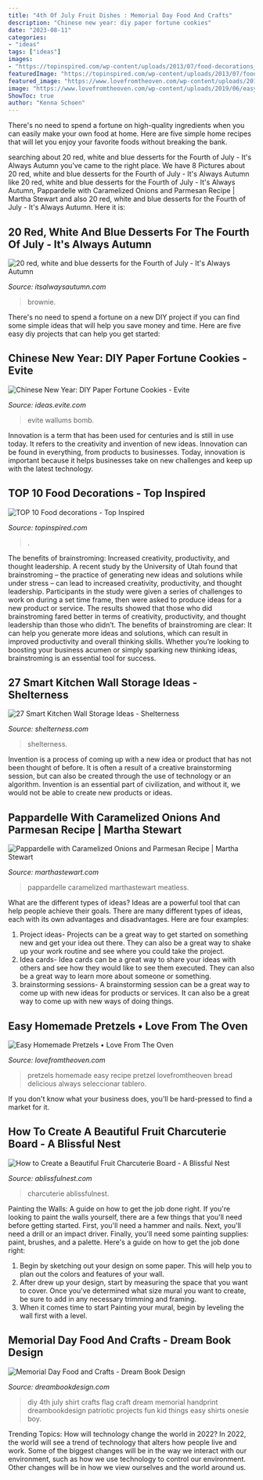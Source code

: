 ```yaml
---
title: "4th Of July Fruit Dishes : Memorial Day Food And Crafts"
description: "Chinese new year: diy paper fortune cookies"
date: "2023-08-11"
categories:
- "ideas"
tags: ["ideas"]
images:
- "https://topinspired.com/wp-content/uploads/2013/07/food-decorations_04.jpg"
featuredImage: "https://topinspired.com/wp-content/uploads/2013/07/food-decorations_04.jpg"
featured_image: "https://www.lovefromtheoven.com/wp-content/uploads/2019/06/easy-pretzels-2.jpg"
image: "https://www.lovefromtheoven.com/wp-content/uploads/2019/06/easy-pretzels-2.jpg"
ShowToc: true
author: "Kenna Schoen"
---
```



There's no need to spend a fortune on high-quality ingredients when you can easily make your own food at home. Here are five simple home recipes that will let you enjoy your favorite foods without breaking the bank.

	

		
searching about 20 red, white and blue desserts for the Fourth of July - It&#039;s Always Autumn you've came to the right place. We have 8 Pictures about 20 red, white and blue desserts for the Fourth of July - It&#039;s Always Autumn like 20 red, white and blue desserts for the Fourth of July - It&#039;s Always Autumn, Pappardelle with Caramelized Onions and Parmesan Recipe | Martha Stewart and also 20 red, white and blue desserts for the Fourth of July - It&#039;s Always Autumn. Here it is:
		
    
## 20 Red, White And Blue Desserts For The Fourth Of July - It&#039;s Always Autumn

<img loading=lazy src="https://www.itsalwaysautumn.com/wp-content/uploads/2017/06/red-white-and-blue-dessert-fourth-of-july-4th-independence-day-food-easy-treat-recipe-5.jpg" onerror="this.onerror=null;this.src='https://tse3.mm.bing.net/th?id=OIP.Y7rbFh-FljoVaff1Dz2pdwHaK7&amp;pid=15.1';" alt="20 red, white and blue desserts for the Fourth of July - It&#039;s Always Autumn">

_Source: itsalwaysautumn.com_

>brownie. 

	

There's no need to spend a fortune on a new DIY project if you can find some simple ideas that will help you save money and time. Here are five easy diy projects that can help you get started: 

    
## Chinese New Year: DIY Paper Fortune Cookies - Evite

<img loading=lazy src="https://ideas.evite.com/media/Blog-DIY-Fortune-Cookies-JB-1200.jpg" onerror="this.onerror=null;this.src='https://tse2.mm.bing.net/th?id=OIP.zVqJt1j8bOXhxEEWV7CB1AHaKF&amp;pid=15.1';" alt="Chinese New Year: DIY Paper Fortune Cookies - Evite">

_Source: ideas.evite.com_

>evite wallums bomb. 

	

Innovation is a term that has been used for centuries and is still in use today. It refers to the creativity and invention of new ideas. Innovation can be found in everything, from products to businesses. Today, innovation is important because it helps businesses take on new challenges and keep up with the latest technology.

    
## TOP 10 Food Decorations - Top Inspired

<img loading=lazy src="https://topinspired.com/wp-content/uploads/2013/07/food-decorations_04.jpg" onerror="this.onerror=null;this.src='https://tse2.mm.bing.net/th?id=OIP.dIkKkuBGHFYmADuavtTrtQHaHu&amp;pid=15.1';" alt="TOP 10 Food decorations - Top Inspired">

_Source: topinspired.com_

>. 

	

The benefits of brainstroming: Increased creativity, productivity, and thought leadership.
A recent study by the University of Utah found that brainstroming – the practice of generating new ideas and solutions while under stress – can lead to increased creativity, productivity, and thought leadership. Participants in the study were given a series of challenges to work on during a set time frame, then were asked to produce ideas for a new product or service. The results showed that those who did brainstroming fared better in terms of creativity, productivity, and thought leadership than those who didn’t.
The benefits of brainstroming are clear: It can help you generate more ideas and solutions, which can result in improved productivity and overall thinking skills. Whether you’re looking to boosting your business acumen or simply sparking new thinking ideas, brainstroming is an essential tool for success.

    
## 27 Smart Kitchen Wall Storage Ideas - Shelterness

<img loading=lazy src="https://i.shelterness.com/2016/07/14-chalkboard-wall-with-metal-holders.jpg" onerror="this.onerror=null;this.src='https://tse3.mm.bing.net/th?id=OIP.VlkjDdcpqJbztz-fNSEjrwHaLH&amp;pid=15.1';" alt="27 Smart Kitchen Wall Storage Ideas - Shelterness">

_Source: shelterness.com_

>shelterness. 

	

Invention is a process of coming up with a new idea or product that has not been thought of before. It is often a result of a creative brainstorming session, but can also be created through the use of technology or an algorithm. Invention is an essential part of civilization, and without it, we would not be able to create new products or ideas.

    
## Pappardelle With Caramelized Onions And Parmesan Recipe | Martha Stewart

<img loading=lazy src="http://assets.marthastewart.com/styles/wmax-1500/d26/med104257_1208_pappardelle/med104257_1208_pappardelle_sq.jpg?itok=WL9Xk9u0" onerror="this.onerror=null;this.src='https://tse1.mm.bing.net/th?id=OIP.lQsNtlJRhGKw1mRRpao0lwHaHa&amp;pid=15.1';" alt="Pappardelle with Caramelized Onions and Parmesan Recipe | Martha Stewart">

_Source: marthastewart.com_

>pappardelle caramelized marthastewart meatless. 

	

What are the different types of ideas?
Ideas are a powerful tool that can help people achieve their goals. There are many different types of ideas, each with its own advantages and disadvantages. Here are four examples: 
1. Project ideas- Projects can be a great way to get started on something new and get your idea out there. They can also be a great way to shake up your work routine and see where you could take the project. 
2. Idea cards- Idea cards can be a great way to share your ideas with others and see how they would like to see them executed. They can also be a great way to learn more about someone or something. 
3. brainstorming sessions- A brainstorming session can be a great way to come up with new ideas for products or services. It can also be a great way to come up with new ways of doing things.

    
## Easy Homemade Pretzels • Love From The Oven

<img loading=lazy src="https://www.lovefromtheoven.com/wp-content/uploads/2019/06/easy-pretzels-2.jpg" onerror="this.onerror=null;this.src='https://tse3.mm.bing.net/th?id=OIP.K6J0-auN0Fha-jAj-NHIrQHaLH&amp;pid=15.1';" alt="Easy Homemade Pretzels • Love From The Oven">

_Source: lovefromtheoven.com_

>pretzels homemade easy recipe pretzel lovefromtheoven bread delicious always seleccionar tablero. 

	

If you don't know what your business does, you'll be hard-pressed to find a market for it.

    
## How To Create A Beautiful Fruit Charcuterie Board - A Blissful Nest

<img loading=lazy src="https://ablissfulnest.com/wp-content/uploads/2021/08/fruit-charcuterie-board-10.jpg" onerror="this.onerror=null;this.src='https://tse4.mm.bing.net/th?id=OIP.97CkMKZrssBp678zTuGgVAHaLH&amp;pid=15.1';" alt="How to Create a Beautiful Fruit Charcuterie Board - A Blissful Nest">

_Source: ablissfulnest.com_

>charcuterie ablissfulnest. 

	

Painting the Walls: A guide on how to get the job done right.
If you're looking to paint the walls yourself, there are a few things that you'll need before getting started. First, you'll need a hammer and nails. Next, you'll need a drill or an impact driver. Finally, you'll need some painting supplies: paint, brushes, and a palette. Here's a guide on how to get the job done right: 
1) Begin by sketching out your design on some paper. This will help you to plan out the colors and features of your wall. 
2) After drew up your design, start by measuring the space that you want to cover. Once you've determined what size mural you want to create, be sure to add in any necessary trimming and framing. 
3) When it comes time to start Painting your mural, begin by leveling the wall first with a level.

    
## Memorial Day Food And Crafts - Dream Book Design

<img loading=lazy src="http://dreambookdesign.com/wp-content/uploads/2015/05/4thofjulycraft.jpg" onerror="this.onerror=null;this.src='https://tse4.mm.bing.net/th?id=OIP.l116TjE4_y4D-3ebzFL4_QAAAA&amp;pid=15.1';" alt="Memorial Day Food and Crafts - Dream Book Design">

_Source: dreambookdesign.com_

>diy 4th july shirt crafts flag craft dream memorial handprint dreambookdesign patriotic projects fun kid things easy shirts onesie boy. 

	

Trending Topics: How will technology change the world in 2022?
In 2022, the world will see a trend of technology that alters how people live and work. Some of the biggest changes will be in the way we interact with our environment, such as how we use technology to control our environment. Other changes will be in how we view ourselves and the world around us.

